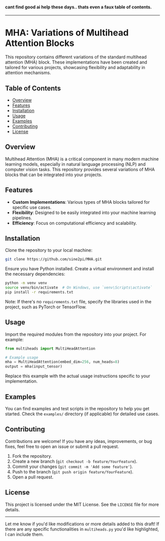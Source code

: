 #### cant find good ai help these days.. thats even a faux table of contents.
---

# MHA: Variations of Multihead Attention Blocks

This repository contains different variations of the standard multihead attention (MHA) block. These implementations have been created and tailored for various projects, showcasing flexibility and adaptability in attention mechanisms.

## Table of Contents
- [Overview](#overview)
- [Features](#features)
- [Installation](#installation)
- [Usage](#usage)
- [Examples](#examples)
- [Contributing](#contributing)
- [License](#license)

## Overview

Multihead Attention (MHA) is a critical component in many modern machine learning models, especially in natural language processing (NLP) and computer vision tasks. This repository provides several variations of MHA blocks that can be integrated into your projects.

## Features

- **Custom Implementations**: Various types of MHA blocks tailored for specific use cases.
- **Flexibility**: Designed to be easily integrated into your machine learning pipelines.
- **Efficiency**: Focus on computational efficiency and scalability.

## Installation

Clone the repository to your local machine:

```bash
git clone https://github.com/sine2pi/MHA.git
```

Ensure you have Python installed. Create a virtual environment and install the necessary dependencies:

```bash
python -m venv venv
source venv/bin/activate  # On Windows, use `venv\Scripts\activate`
pip install -r requirements.txt
```

Note: If there's no `requirements.txt` file, specify the libraries used in the project, such as PyTorch or TensorFlow.

## Usage

Import the required modules from the repository into your project. For example:

```python
from multiheads import MultiHeadAttention

# Example usage
mha = MultiHeadAttention(embed_dim=256, num_heads=8)
output = mha(input_tensor)
```

Replace this example with the actual usage instructions specific to your implementation.

## Examples

You can find examples and test scripts in the repository to help you get started. Check the `examples/` directory (if applicable) for detailed use cases.

## Contributing

Contributions are welcome! If you have any ideas, improvements, or bug fixes, feel free to open an issue or submit a pull request.

1. Fork the repository.
2. Create a new branch (`git checkout -b feature/YourFeature`).
3. Commit your changes (`git commit -m 'Add some feature'`).
4. Push to the branch (`git push origin feature/YourFeature`).
5. Open a pull request.

## License

This project is licensed under the MIT License. See the `LICENSE` file for more details.

---

Let me know if you'd like modifications or more details added to this draft! If there are any specific functionalities in `multiheads.py` you'd like highlighted, I can include them.
